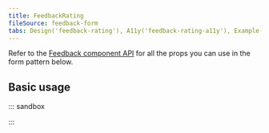 ```yaml
---
title: FeedbackRating
fileSource: feedback-form
tabs: Design('feedback-rating'), A11y('feedback-rating-a11y'), Example('feedback-rating-code')
---
```


Refer to the [Feedback component API](/components/feedback/feedback-form-api) for all the props you can use in the form pattern below.

## Basic usage

::: sandbox

<script lang="tsx">
  export Demo from 'stories/patterns/feedback-rating/__stories__/examples/feedback_rating_form.tsx';
</script>

:::
